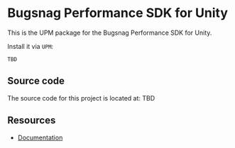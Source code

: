 Bugsnag Performance SDK for Unity
===========

This is the UPM package for the Bugsnag Performance SDK for Unity.

Install it via `UPM`:
```
TBD
```

## Source code

The source code for this project is located at: TBD

## Resources

* [Documentation](https://docs.bugsnag.com/platforms/unity/)
